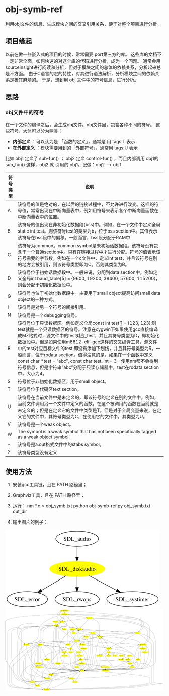 # obj-symb-ref

利用obj文件的信息，生成模块之间的交叉引用关系，便于对整个项目进行分析。

## 项目缘起
以前在做一些嵌入式的项目的时候，常常需要 port第三方的库。
这些库的文档不一定非常全面，如何快速的对这个库的代码进行分析，成为一个问题。
通常会用sourceinsight进行阅读和分析，但对于模块之间的总体的依赖关系，分析起来总是不方面。
由于C语言的宏的特性，对其进行语法解析，分析模块之间的依赖关系是极其麻烦的。
于是，想到用 obj 文件中的符号信息，进行分析。

## 思路

### obj文件中的符号

在一个文件的编译之后，会生成obj文件。obj文件里，包含各种不同的符号。
这些符号，大体可以分为两类：

- **内部定义** ：可以认为是 「函数的定义」，通常是 用 tags:T 表示
- **在外部定义** ：模块需要用到的「外部符号」，通常用 tags:U 表示

比如 obj1 定义了 sub-fun() ；
obj2 定义 control-fun() ，而且内部调用 obj1的sub_fun()
这样，obj2 就 引用的 obj1。记做：obj2 --> obj1

| 符号类型	| 说明                    |
|-----------|------------------------|
|A	| 该符号的值是绝对的，在以后的链接过程中，不允许进行改变。这样的符号值，常常出现在中断向量表中，例如用符号来表示各个中断向量函数在中断向量表中的位置。|
|B	|该符号的值出现在非初始化数据段(bss)中。例如，在一个文件中定义全局static int test。则该符号test的类型为b，位于bss section中。其值表示该符号在bss段中的偏移。一般而言，bss段分配于RAM中 |
| C	|该符号为common。common symbol是未初始话数据段。该符号没有包含于一个普通section中。只有在链接过程中才进行分配。符号的值表示该符号需要的字节数。例如在一个c文件中，定义int test，并且该符号在别的地方会被引用，则该符号类型即为C。否则其类型为B。|
| D	| 该符号位于初始话数据段中。一般来说，分配到data section中。例如定义全局int baud_table[5] = {9600, 19200, 38400, 57600, 115200}，则会分配于初始化数据段中。|
| G	| 该符号也位于初始化数据段中。主要用于small object提高访问small data object的一种方式。|
| I	| 该符号是对另一个符号的间接引用。 |
| N | 该符号是一个debugging符号。|
| R	| 该符号位于只读数据区。例如定义全局const int test[] = {123, 123};则test就是一个只读数据区的符号。注意在cygwin下如果使用gcc直接编译成MZ格式时，源文件中的test对应_test，并且其符号类型为D，即初始化数据段中。但是如果使用m6812-elf-gcc这样的交叉编译工具，源文件中的test对应目标文件的test,即没有添加下划线，并且其符号类型为R。一般而言，位于rodata section。值得注意的是，如果在一个函数中定义const char *test = “abc”, const char test_int = 3。使用nm都不会得到符号信息，但是字符串“abc”分配于只读存储器中，test在rodata section中，大小为4。|
| S	| 符号位于非初始化数据区，用于small object。|
| T	| 该符号位于代码区text section。|
| U	| 该符号在当前文件中是未定义的，即该符号的定义在别的文件中。例如，当前文件调用另一个文件中定义的函数，在这个被调用的函数在当前就是未定义的；但是在定义它的文件中类型是T。但是对于全局变量来说，在定义它的文件中，其符号类型为C，在使用它的文件中，其类型为U。|
| V	| 该符号是一个weak object。|
| W	| The symbol is a weak symbol that has not been specifically tagged as a weak object symbol.|
| -	| 该符号是a.out格式文件中的stabs symbol。|
| ?	| 该符号类型没有定义 |



## 使用方法

1. 安装gcc工具链，且在 PATH 路径里；
2. Graphviz工具，且在 PATH 路径里；
3. 运行：
	nm *.o > obj_symb.txt
	python obj-symb-ref.py obj_symb.txt out_dir

4. 输出图片的例子：

![图片1](https://github.com/randomatom/obj-symb-ref/raw/master/image/exam1.png)
![图片2](https://github.com/randomatom/obj-symb-ref/raw/master/image/exam_all.png)

